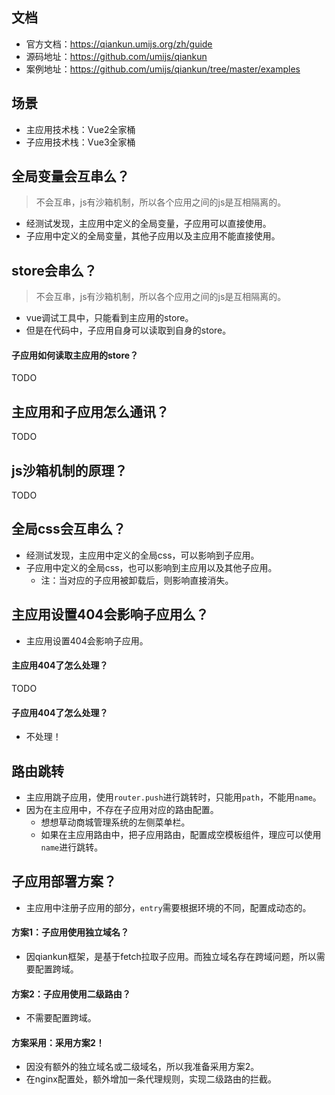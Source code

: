 ## 文档
* 官方文档：https://qiankun.umijs.org/zh/guide
* 源码地址：https://github.com/umijs/qiankun
* 案例地址：https://github.com/umijs/qiankun/tree/master/examples

## 场景
* 主应用技术栈：Vue2全家桶
* 子应用技术栈：Vue3全家桶

## 全局变量会互串么？
> 不会互串，js有沙箱机制，所以各个应用之间的js是互相隔离的。
* 经测试发现，主应用中定义的全局变量，子应用可以直接使用。
* 子应用中定义的全局变量，其他子应用以及主应用不能直接使用。

## store会串么？
> 不会互串，js有沙箱机制，所以各个应用之间的js是互相隔离的。
* vue调试工具中，只能看到主应用的store。
* 但是在代码中，子应用自身可以读取到自身的store。
#### 子应用如何读取主应用的store？
TODO

## 主应用和子应用怎么通讯？
TODO

## js沙箱机制的原理？
TODO

## 全局css会互串么？
* 经测试发现，主应用中定义的全局css，可以影响到子应用。
* 子应用中定义的全局css，也可以影响到主应用以及其他子应用。
  - 注：当对应的子应用被卸载后，则影响直接消失。

## 主应用设置404会影响子应用么？
* 主应用设置404会影响子应用。
#### 主应用404了怎么处理？
TODO
#### 子应用404了怎么处理？
* 不处理！

## 路由跳转
* 主应用跳子应用，使用`router.push`进行跳转时，只能用`path`，不能用`name`。
* 因为在主应用中，不存在子应用对应的路由配置。
  - 想想草动商城管理系统的左侧菜单栏。
  - 如果在主应用路由中，把子应用路由，配置成空模板组件，理应可以使用`name`进行跳转。

## 子应用部署方案？
* 主应用中注册子应用的部分，`entry`需要根据环境的不同，配置成动态的。
#### 方案1：子应用使用独立域名？
* 因qiankun框架，是基于fetch拉取子应用。而独立域名存在跨域问题，所以需要配置跨域。
#### 方案2：子应用使用二级路由？
* 不需要配置跨域。
#### 方案采用：采用方案2！
* 因没有额外的独立域名或二级域名，所以我准备采用方案2。
* 在nginx配置处，额外增加一条代理规则，实现二级路由的拦截。
